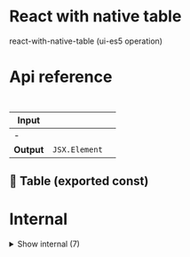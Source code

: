 # React with native table

react-with-native-table (ui-es5 operation)



# Api reference

## <Table />

| Input      |    |    |
| ---------- | -- | -- |
| - | | |
| **Output** | `JSX.Element`   |    |



## 📄 Table (exported const)

# Internal

<details><summary>Show internal (7)</summary>
  
  # getColumns()

gets all columns you can present based on a modelname, the interfaces of that model, and the data


| Input      |    |    |
| ---------- | -- | -- |
| - | | |
| **Output** | { name: string, <br />presentationType?: text / referenceSingle / referenceMultiple, <br />customPresentation?: {  }, <br />objectParameterKey: {  }, <br /> }[]   |    |



## <TableHeadItem />

| Input      |    |    |
| ---------- | -- | -- |
| - | | |
| **Output** | `JSX.Element`   |    |



## <TableRow />

| Input      |    |    |
| ---------- | -- | -- |
| - | | |
| **Output** | `JSX.Element`   |    |



## useIsInViewport()

| Input      |    |    |
| ---------- | -- | -- |
| - | | |
| **Output** | {  }   |    |



## 📄 getColumns (exported const)

gets all columns you can present based on a modelname, the interfaces of that model, and the data


## 📄 TableHeadItem (exported const)

## 📄 TableRow (exported const)

  </details>

